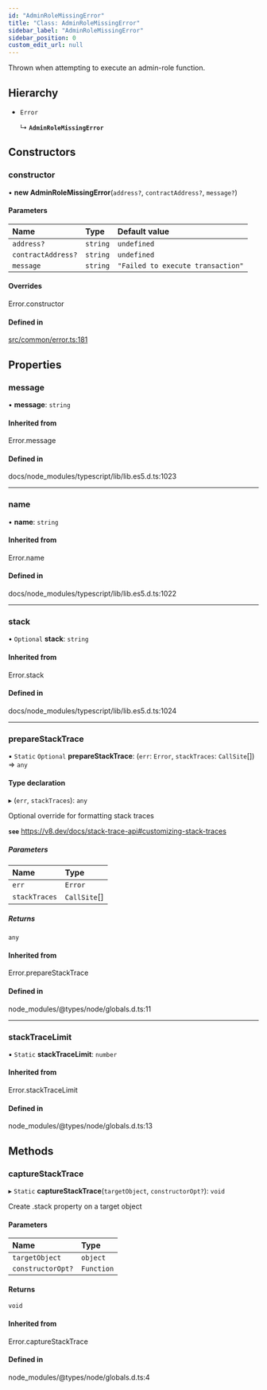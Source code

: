 ```yaml
---
id: "AdminRoleMissingError"
title: "Class: AdminRoleMissingError"
sidebar_label: "AdminRoleMissingError"
sidebar_position: 0
custom_edit_url: null
---
```


Thrown when attempting to execute an admin-role function.

## Hierarchy

- `Error`

  ↳ **`AdminRoleMissingError`**

## Constructors

### constructor

• **new AdminRoleMissingError**(`address?`, `contractAddress?`, `message?`)

#### Parameters

| Name | Type | Default value |
| :------ | :------ | :------ |
| `address?` | `string` | `undefined` |
| `contractAddress?` | `string` | `undefined` |
| `message` | `string` | `"Failed to execute transaction"` |

#### Overrides

Error.constructor

#### Defined in

[src/common/error.ts:181](https://github.com/PrasoonPratham/nftlabs-sdk-ts/blob/3077f6d/src/common/error.ts#L181)

## Properties

### message

• **message**: `string`

#### Inherited from

Error.message

#### Defined in

docs/node_modules/typescript/lib/lib.es5.d.ts:1023

___

### name

• **name**: `string`

#### Inherited from

Error.name

#### Defined in

docs/node_modules/typescript/lib/lib.es5.d.ts:1022

___

### stack

• `Optional` **stack**: `string`

#### Inherited from

Error.stack

#### Defined in

docs/node_modules/typescript/lib/lib.es5.d.ts:1024

___

### prepareStackTrace

▪ `Static` `Optional` **prepareStackTrace**: (`err`: `Error`, `stackTraces`: `CallSite`[]) => `any`

#### Type declaration

▸ (`err`, `stackTraces`): `any`

Optional override for formatting stack traces

**`see`** https://v8.dev/docs/stack-trace-api#customizing-stack-traces

##### Parameters

| Name | Type |
| :------ | :------ |
| `err` | `Error` |
| `stackTraces` | `CallSite`[] |

##### Returns

`any`

#### Inherited from

Error.prepareStackTrace

#### Defined in

node_modules/@types/node/globals.d.ts:11

___

### stackTraceLimit

▪ `Static` **stackTraceLimit**: `number`

#### Inherited from

Error.stackTraceLimit

#### Defined in

node_modules/@types/node/globals.d.ts:13

## Methods

### captureStackTrace

▸ `Static` **captureStackTrace**(`targetObject`, `constructorOpt?`): `void`

Create .stack property on a target object

#### Parameters

| Name | Type |
| :------ | :------ |
| `targetObject` | `object` |
| `constructorOpt?` | `Function` |

#### Returns

`void`

#### Inherited from

Error.captureStackTrace

#### Defined in

node_modules/@types/node/globals.d.ts:4
